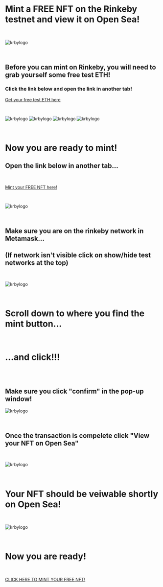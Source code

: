 # Mint a FREE NFT on the Rinkeby testnet and view it on Open Sea!

<br>

![krbylogo](krby_punks/images/mainpage.png)

<br>

## Before you can mint on Rinkeby, you will need to grab yourself some free test ETH!
### Click the link below and open the link in another tab! 
[Get your free test ETH here](https://faucets.chain.link/rinkeby)

<br>

![krbylogo](krby_punks/images/testlink.png)
![krbylogo](krby_punks/images/requestlink.png)
![krbylogo](krby_punks/images/waiting.png)
![krbylogo](krby_punks/images/requestcomplete.png)

<br>

# Now you are ready to mint!
## Open the link below in another tab...

<br>

[Mint your FREE NFT here!](https://small-lake-3458.on.fleek.co/)

<br>

![krbylogo](krby_punks/images/scrolldown.png)

<br>

## Make sure you are on the rinkeby network in Metamask...
## (If network isn't visible click on show/hide test networks at the top)
<br>

![krbylogo](krby_punks/images/networks.png)

<br>

# Scroll down to where you find the mint button...
<!---![krbylogo](krby_punks/images/mintyournftin.png)--->

<br>

# ...and click!!!

<br>

<br>

## Make sure you click "confirm" in the pop-up window!

![krbylogo](krby_punks/images/metamask1.png)

<br>

## Once the transaction is compelete click "View your NFT on Open Sea"

<br>

![krbylogo](krby_punks/images/viewonopensea2.png)


<br>

# Your NFT should be veiwable shortly on Open Sea!

<br>

![krbylogo](krby_punks/images/punkonopensea.png)

<br>

# Now you are ready!

<br>

[CLICK HERE TO MINT YOUR FREE NFT!](small-lake-3458.on.fleek.co/)

<br>



